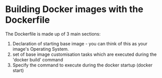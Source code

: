 # Building Docker images with the Dockerfile

The Dockerfile is made up of 3 main sections:

1. Declaration of starting base image - you can think of this as your image's Operating System. 
2. set of base image customisation tasks which are executed during the 'docker build' command
3. Specify the command to execute during the docker startup (docker start)


